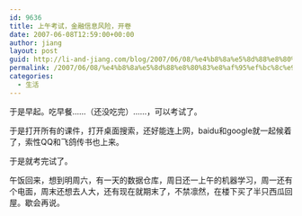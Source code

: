 ```yaml
---
id: 9636
title: 上午考试，金融信息风险，开卷
date: 2007-06-08T12:59:00+00:00
author: jiang
layout: post
guid: http://li-and-jiang.com/blog/2007/06/08/%e4%b8%8a%e5%8d%88%e8%80%83%e8%af%95%ef%bc%8c%e9%87%91%e8%9e%8d%e4%bf%a1%e6%81%af%e9%a3%8e%e9%99%a9%ef%bc%8c%e5%bc%80%e5%8d%b7/
permalink: /2007/06/08/%e4%b8%8a%e5%8d%88%e8%80%83%e8%af%95%ef%bc%8c%e9%87%91%e8%9e%8d%e4%bf%a1%e6%81%af%e9%a3%8e%e9%99%a9%ef%bc%8c%e5%bc%80%e5%8d%b7/
categories:
  - 生活
---
```

于是早起。吃早餐……（还没吃完）……，可以考试了。 

于是打开所有的课件，打开桌面搜索，还好能连上网，baidu和google就一起候着了，索性QQ和飞鸽传书也上来。 

于是就考完试了。 

午饭回来，想到明周六，有一天的数据仓库，周日还一上午的机器学习，周一还有个电面，周末还想去人大，还有现在就期末了，不禁凛然，在楼下买了半只西瓜回屋。歇会再说。